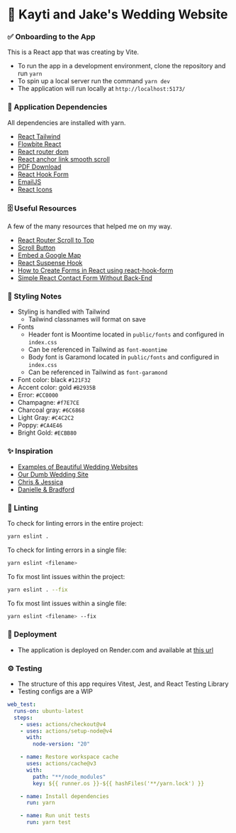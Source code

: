 # 🥂 Kayti and Jake's Wedding Website

### ✅ Onboarding to the App

This is a React app that was creating by Vite.

- To run the app in a development environment, clone the repository and run `yarn`
- To spin up a local server run the command `yarn dev`
- The application will run locally at `http://localhost:5173/`

### 🤝 Application Dependencies

All dependencies are installed with yarn.

- [React Tailwind](https://tailwindcss.com/docs/guides/create-react-app)
- [Flowbite React](https://www.flowbite-react.com/)
- [React router dom](https://reactrouter.com/en/main)
- [React anchor link smooth scroll](https://classic.yarnpkg.com/en/package/react-anchor-link-smooth-scroll)
- [PDF Download](https://classic.yarnpkg.com/en/package/jspdf-html2canvas)
- [React Hook Form](https://react-hook-form.com/get-started)
- [EmailJS](https://www.emailjs.com/)
- [React Icons](https://react-icons.github.io/react-icons/)

### 🗄️ Useful Resources

A few of the many resources that helped me on my way.

- [React Router Scroll to Top](https://v5.reactrouter.com/web/guides/scroll-restoration)
- [Scroll Button](https://levelup.gitconnected.com/how-to-create-a-scroll-to-top-button-in-reactjs-7b2f2563d6b0)
- [Embed a Google Map](https://www.youtube.com/watch?v=2NNA2kHcAHg)
- [React Suspense Hook](https://blog.logrocket.com/async-rendering-react-suspense-hooks-other-methods/)
- [How to Create Forms in React using react-hook-form](https://www.freecodecamp.org/news/how-to-create-forms-in-react-using-react-hook-form/)
- [Simple React Contact Form Without Back-End](https://medium.com/weekly-webtips/simple-react-contact-form-without-back-end-9fa06eff52d9)

### 💄 Styling Notes

- Styling is handled with Tailwind
  - Tailwind classnames will format on save
- Fonts
  - Header font is Moontime located in `public/fonts` and configured in `index.css`
  - Can be referenced in Tailwind as `font-moontime`
  - Body font is Garamond located in `public/fonts` and configured in `index.css`
  - Can be referenced in Tailwind as `font-garamond`
- Font color: black `#121F32`
- Accent color: gold `#B2935B`
- Error: `#CC0000`
- Champagne: `#f7E7CE`
- Charcoal gray: `#6C6868`
- Light Gray: `#C4C2C2`
- Poppy: `#CA4E46`
- Bright Gold: `#ECBB80`

### ✨ Inspiration

- [Examples of Beautiful Wedding Websites](https://www.sitebuilderreport.com/inspiration/wedding-websites-examples)
- [Our Dumb Wedding Site](https://www.benandcaseygetmarried.com/)
- [Chris & Jessica](http://jessandchrisforevz.com/#OurStory)
- [Danielle & Bradford](https://therussellfords.webflow.io/)

### 🫧 Linting

To check for linting errors in the entire project:

```bash
yarn eslint .
```

To check for linting errors in a single file:

```bash
yarn eslint <filename>
```

To fix most lint issues within the project:

```bash
yarn eslint . --fix
```

To fix most lint issues within a single file:

```bash
yarn eslint <filename> --fix
```

### 🚀 Deployment

- The application is deployed on Render.com and available at [this url](https://kj-party-time.com/)

### ⚙️ Testing

- The structure of this app requires Vitest, Jest, and React Testing Library
- Testing configs are a WIP

```yml
web_test:
  runs-on: ubuntu-latest
  steps:
    - uses: actions/checkout@v4
    - uses: actions/setup-node@v4
      with:
        node-version: "20"

    - name: Restore workspace cache
      uses: actions/cache@v3
      with:
        path: "**/node_modules"
        key: ${{ runner.os }}-${{ hashFiles('**/yarn.lock') }}

    - name: Install dependencies
      run: yarn

    - name: Run unit tests
      run: yarn test
```
